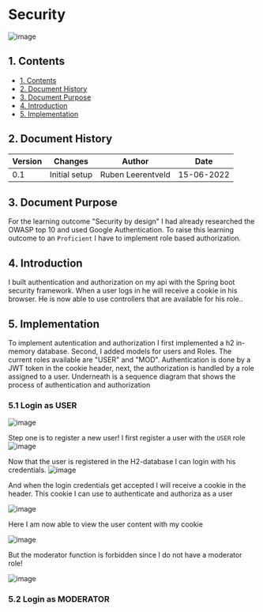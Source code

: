 # Security
![image](https://user-images.githubusercontent.com/27158658/173853778-7b202652-cf50-441b-beb3-52d52402501d.png)


## 1. Contents
- [1. Contents](#1-contents)
- [2. Document History](#2-document-history)
- [3. Document Purpose](#3-document-purpose)
- [4. Introduction](#4-introduction)
- [5. Implementation](#4-implementation)


## 2. Document History
| Version | Changes | Author | Date |
|---------|---------|--------|------|
| 0.1     | Initial setup                                                           | Ruben Leerentveld | 15-06-2022 | 


## 3. Document Purpose
For the learning outcome "Security by design" I had already researched the OWASP top 10 and used Google Authentication.
To raise this learning outcome to an ```Proficient``` I have to implement role based authorization.


## 4. Introduction
I built authentication and authorization on my api with the Spring boot security framework. 
When a user logs in he will receive a cookie in his browser. He is now able to use controllers that are available for his role..

## 5. Implementation
To implement autentication and authorization I first implemented a h2 in-memory database.
Second, I added models for users and Roles. The current roles available are "USER" and "MOD".
Authentication is done by a JWT token in the cookie header, next, the authorization is handled by a role assigned to a user.
Underneath is a sequence diagram that shows the process of authentication and authorization

### 5.1 Login as USER
![image](https://user-images.githubusercontent.com/27158658/173853631-3a5fafeb-45dd-41ce-b0bf-6a0be170217c.png)

Step one is to register a new user! I first register a user with the ```USER``` role
![image](https://user-images.githubusercontent.com/27158658/173855170-76e9cf7c-d936-475f-9b97-1387d59543be.png)

Now that the user is registered in the H2-database I can login with his credentials. 
![image](https://user-images.githubusercontent.com/27158658/174024015-47f67770-e94c-4845-a92e-a9b4cd2d7206.png)

And when the login credentials get accepted I will receive a cookie in the header. This cookie I can use to authenticate and authoriza as a user

![image](https://user-images.githubusercontent.com/27158658/174024073-81add461-2be1-479e-a1b1-7fe5f135d278.png)

Here I am now able to view the user content with my cookie

![image](https://user-images.githubusercontent.com/27158658/174024294-625aaa82-e110-46fb-9dc3-993a6dbe90fa.png)

But the moderator function is forbidden since I do not have a moderator role!

![image](https://user-images.githubusercontent.com/27158658/174024344-60cef828-5841-4330-ab11-8083d5eef237.png)


### 5.2 Login as MODERATOR










